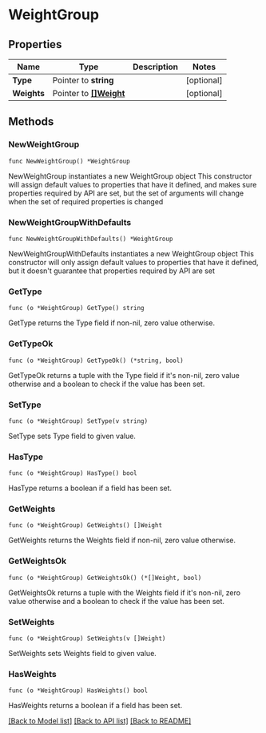 # WeightGroup

## Properties

Name | Type | Description | Notes
------------ | ------------- | ------------- | -------------
**Type** | Pointer to **string** |  | [optional] 
**Weights** | Pointer to [**[]Weight**](Weight.md) |  | [optional] 

## Methods

### NewWeightGroup

`func NewWeightGroup() *WeightGroup`

NewWeightGroup instantiates a new WeightGroup object
This constructor will assign default values to properties that have it defined,
and makes sure properties required by API are set, but the set of arguments
will change when the set of required properties is changed

### NewWeightGroupWithDefaults

`func NewWeightGroupWithDefaults() *WeightGroup`

NewWeightGroupWithDefaults instantiates a new WeightGroup object
This constructor will only assign default values to properties that have it defined,
but it doesn't guarantee that properties required by API are set

### GetType

`func (o *WeightGroup) GetType() string`

GetType returns the Type field if non-nil, zero value otherwise.

### GetTypeOk

`func (o *WeightGroup) GetTypeOk() (*string, bool)`

GetTypeOk returns a tuple with the Type field if it's non-nil, zero value otherwise
and a boolean to check if the value has been set.

### SetType

`func (o *WeightGroup) SetType(v string)`

SetType sets Type field to given value.

### HasType

`func (o *WeightGroup) HasType() bool`

HasType returns a boolean if a field has been set.

### GetWeights

`func (o *WeightGroup) GetWeights() []Weight`

GetWeights returns the Weights field if non-nil, zero value otherwise.

### GetWeightsOk

`func (o *WeightGroup) GetWeightsOk() (*[]Weight, bool)`

GetWeightsOk returns a tuple with the Weights field if it's non-nil, zero value otherwise
and a boolean to check if the value has been set.

### SetWeights

`func (o *WeightGroup) SetWeights(v []Weight)`

SetWeights sets Weights field to given value.

### HasWeights

`func (o *WeightGroup) HasWeights() bool`

HasWeights returns a boolean if a field has been set.


[[Back to Model list]](../README.md#documentation-for-models) [[Back to API list]](../README.md#documentation-for-api-endpoints) [[Back to README]](../README.md)


